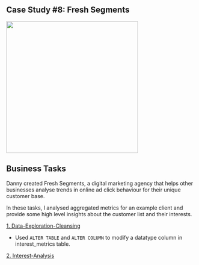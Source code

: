 ## Case Study #8: Fresh Segments
<img src="https://8weeksqlchallenge.com/images/case-study-designs/8.png" width="350" height="350">

## Business Tasks
Danny created Fresh Segments, a digital marketing agency that helps other businesses analyse trends in online ad click behaviour for their unique customer base.

In these tasks, I analysed aggregated metrics for an example client and provide some high level insights about the customer list and their interests.

[1. Data-Exploration-Cleansing](https://github.com/toludoyin/8-week-sql-challenge/blob/main/Case-Study-%238-Fresh-Segments/Data-Exploration-Cleansing.sql)

* Used `ALTER TABLE` and `ALTER COLUMN` to modify a datatype column in interest_metrics table.

[2. Interest-Analysis](https://github.com/toludoyin/8-week-sql-challenge/blob/main/Case-Study-%238-Fresh-Segments/Interest-Analysis.sql)
